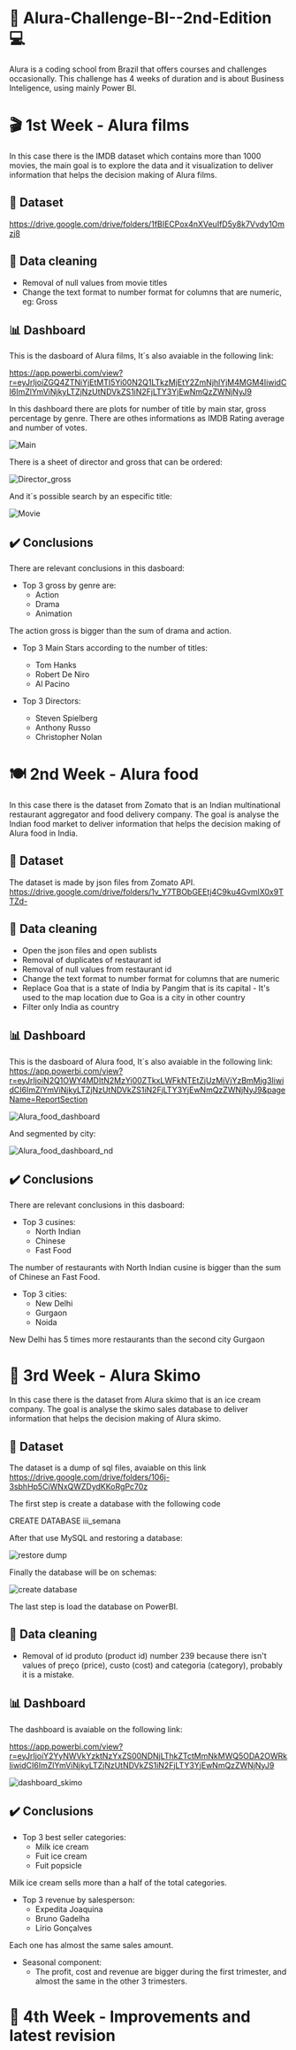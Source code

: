 #  :rocket: Alura-Challenge-BI--2nd-Edition :computer:
Alura is a coding school from Brazil that offers courses and challenges occasionally. This challenge has 4 weeks of duration and is about Business Inteligence, using mainly Power BI.

# :clapper:	1st Week - Alura films
In this case there is the IMDB dataset which contains more than 1000 movies, the main goal is to explore the data and it visualization to deliver information that helps the decision making of Alura films.

##  :link: Dataset
https://drive.google.com/drive/folders/1fBIECPox4nXVeuIfD5y8k7Vvdy1Omzj8

## :broom:	 Data cleaning
- Removal of null values from movie titles
- Change the text format to number format for columns that are numeric, eg: Gross

## :bar_chart: Dashboard

This is the dasboard of Alura films, It´s also avaiable in the following link:

 https://app.powerbi.com/view?r=eyJrIjoiZGQ4ZTNiYjEtMTI5Yi00N2Q1LTkzMjEtY2ZmNjhlYjM4MGM4IiwidCI6ImZlYmViNjkyLTZjNzUtNDVkZS1iN2FjLTY3YjEwNmQzZWNjNyJ9

In this dashboard there are plots for number of title by main star, gross percentage by genre. There are othes informations as IMDB Rating average and number of votes.

![Main](https://user-images.githubusercontent.com/82055743/155108542-787005c1-4885-4741-a7cd-5e87e759af39.png)

There is a sheet of director and gross that can be ordered:

![Director_gross](https://user-images.githubusercontent.com/82055743/155115413-9118453f-5420-4cd1-a129-3d2796421b2e.png)

And it´s possible search by an especific title:

![Movie](https://user-images.githubusercontent.com/82055743/155115469-72f465d9-be42-469a-993c-72f04f6e8c5d.png)

## :heavy_check_mark:	Conclusions
There are relevant conclusions in this dasboard:
- Top 3 gross by genre are:
  - Action
  - Drama
  - Animation
  
The action gross is bigger than the sum of drama and action.

- Top 3 Main Stars according to the number of titles:
  - Tom Hanks
  - Robert De Niro
  - Al Pacino
  
- Top 3 Directors:
  - Steven Spielberg
  - Anthony Russo
  - Christopher Nolan

# :plate_with_cutlery:	2nd Week - Alura food
In this case there is the dataset from Zomato that is an Indian multinational restaurant aggregator and food delivery company. The goal is analyse the Indian food market to deliver information that helps the decision making of Alura food in India.

## :link: Dataset
The dataset is made by json files from Zomato API. 
https://drive.google.com/drive/folders/1v_Y7TBObGEEtj4C9ku4GvmlX0x9TTZd-

## :broom: Data cleaning
- Open the json files and open sublists
- Removal of duplicates of restaurant id
- Removal of null values from restaurant id
- Change the text format to number format for columns that are numeric
- Replace Goa that is a state of India by Pangim that is its capital - It's used to the map location due to Goa is a city in other country
- Filter only India as country

## :bar_chart: Dashboard

This is the dasboard of Alura food, It´s also avaiable in the following link:
https://app.powerbi.com/view?r=eyJrIjoiN2Q1OWY4MDItN2MzYi00ZTkxLWFkNTEtZjUzMjVjYzBmMjg3IiwidCI6ImZlYmViNjkyLTZjNzUtNDVkZS1iN2FjLTY3YjEwNmQzZWNjNyJ9&pageName=ReportSection

![Alura_food_dashboard](https://user-images.githubusercontent.com/82055743/155982872-b57014cb-86ba-41c1-a8b1-19ed781635a4.png)

And segmented by city:

![Alura_food_dashboard_nd](https://user-images.githubusercontent.com/82055743/155985227-4249926f-9be3-49a6-a5ea-54cafea1addb.png)

## :heavy_check_mark: Conclusions
There are relevant conclusions in this dasboard:
- Top 3 cusines:
  - North Indian
  - Chinese
  - Fast Food
  
The number of restaurants with North Indian cusine is bigger than the sum of Chinese an Fast Food.

- Top 3 cities:
  - New Delhi
  - Gurgaon
  - Noida
  
New Delhi has 5 times more restaurants than the second city Gurgaon  

#  :icecream:	3rd Week - Alura Skimo
In this case there is the dataset from Alura skimo that is an ice cream company. The goal is analyse the skimo sales database to deliver information that helps the decision making of Alura skimo.

## :link: Dataset
The dataset is a dump of sql files, avaiable on this link 
https://drive.google.com/drive/folders/106j-3sbhHp5CiWNxQWZDydKKoRgPc70z

The first step is create a database with the following code

CREATE DATABASE iii_semana

After that use MySQL and restoring a database:

![restore dump](https://user-images.githubusercontent.com/82055743/157261712-4dc693e1-b2a6-4b96-bd34-11e999936806.png)

Finally the database will be on schemas:

![create database](https://user-images.githubusercontent.com/82055743/157262273-2caaa13d-7d16-424d-bfe4-7dc78deffa53.png)

The last step is load the database on PowerBI.

## :broom: Data cleaning
- Removal of id produto (product id) number 239 because there isn't values of preço (price), custo (cost) and categoria (category), probably it is a mistake.

## :bar_chart: Dashboard
The dashboard is avaiable on the following link:

https://app.powerbi.com/view?r=eyJrIjoiY2YyNWVkYzktNzYxZS00NDNjLThkZTctMmNkMWQ5ODA2OWRkIiwidCI6ImZlYmViNjkyLTZjNzUtNDVkZS1iN2FjLTY3YjEwNmQzZWNjNyJ9

![dashboard_skimo](https://user-images.githubusercontent.com/82055743/157416800-f49307c6-41e8-4a98-a7c9-2062deb81e01.png)


## :heavy_check_mark: Conclusions

- Top 3 best seller categories:
  - Milk ice cream 
  - Fuit ice cream
  - Fuit popsicle

Milk ice cream sells more than a half of the total categories.

- Top 3 revenue by salesperson:
  - Expedita Joaquina
  - Bruno Gadelha
  - Lírio Gonçalves
 
 Each one has almost the same sales amount.
 
- Seasonal component:
  - The profit, cost and revenue are bigger during the first trimester, and almost the same in the other 3 trimesters.

# 📌 4th Week - Improvements and latest revision


